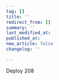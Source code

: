 ```yaml
---
tag: []
title: ''
redirect_from: []
summary: ''
last_modified_at: 
published_at: 
new_article: false
changelog: ''

---
```

Deploy 208